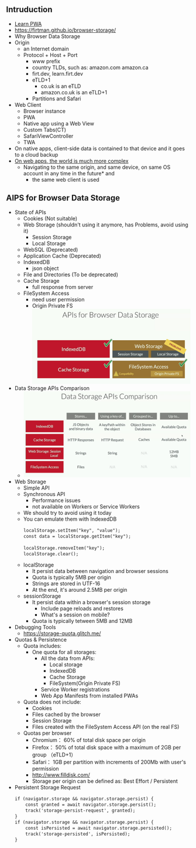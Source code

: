 ## Intruduction
  - [Learn PWA](https://web.dev/learn/pwa/)
  - https://firtman.github.io/browser-storage/
  - Why Browser Data Storage
  - Origin
    - an Internet domain
    - Protocol + Host + Port
      - www prefix
      - country TLDs, such as: amazon.com amazon.ca
      - firt.dev, learn.firt.dev
      - eTLD+1
        - co.uk is an eTLD
        - amazon.co.uk is an eTLD+1
      - Partitions and Safari
  - Web Client
    - Browser instance
    - PWA
    - Native app using a Web View
    - Custom Tabs(CT)
    - SafariViewController
    - TWA
  - On native apps, client-side data is contained to that device and it goes to a cloud backup
  - [On web apps, the world is much more complex](https://youtu.be/nkt5Vz7yIw8?feature=shared)
    - Navigating to the same origin, and same device, on same OS account in any time in the future* and
      - the same web client is used
## AIPS for Browser Data Storage
  - State of APIs
    - Cookies (Not suitable)
    - Web Storage (shouldn't using it anymore, has Problems, avoid using it)
      - Session Storage
      - Local Storage
    - WebSQL (Deprecated)
    - Application Cache (Deprecated)
    - IndexedDB 
      - json object
    - File and Directories (To be deprecated)
    - Cache Storage
      - full response from server
    - FileSystem Access
      - need user permission
      - Origin Private FS
      ![APIs for Browser Data Storage](storage.png)
  - Data Storage APIs Comparison
    - ![Data Storage APIs Comparison](<storageCoomparisoon.png>)
  - Web Storage
    - Simple API
    - Synchronous API
      - Performance issues
      - not available on Workers or Service Workers
    - We should try to avoid using it today
    - You can emulate them with IndexedDB
      ```
      localStorage.setItem("key", "value");
      const data = localStorage.getItem("key");

      localStorage.removeItem("key");
      localStorage.clear();
      ```
    - localStorage
      - It persist data between navigation and browser sessions
      - Quota is typically 5MB per origin
      - Strings are stored in UTF-16
      - At the end, it's around 2.5MB per origin
    - sessionStorage
      - It persist data within a browser's session storage
        - Include page reloads and restores
        - What's a session on mobile?
      - Quota is typically tetween 5MB and 12MB
  - Debugging Tools
    - https://storage-quota.glitch.me/
  - Quotas & Persistence
    - Quota includes:
      - One quota for all storages:
        - All the data from APIs:
          - Local storage
          - IndexedDB
          - Cache Storage
          - FileSystem(Origin Private FS)
        - Service Worker registrations
        - Web App Manifests from installed PWAs
    - Quota does not include:
      - Cookies
      - Files cached by the browser
      - Session Storage
      - Files created with the FileSystem Access API (on the real FS)
    - Quotas per browser
      - Chromium： 60% of total disk space per origin
      - Firefox： 50% of total disk space with a maximum of 2GB per group （eTLD+1）
      - Safari： 1GB per partition with increments of 200Mb with user's permission
      - http://www.filldisk.com/
      - Storage per origin can be defined as: Best Effort / Persistent
  - Persistent Storage Request
    ```
    if (navigator.storage && navigator.storage.persist) {
        const granted = await navigator.storage.persist();
        track('storage-persist-request', granted);
    }
    if (navigator.storage && navigator.storage.persist) {
        const isPersisted = await navigator.storage.persisted();
        track('storage-persisted', isPersisted);
    }
    ```


    